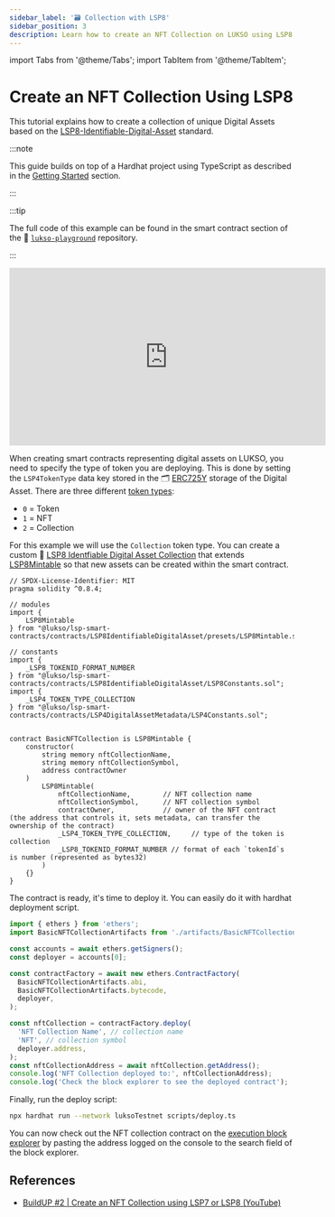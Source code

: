 ```yaml
---
sidebar_label: '🗃 Collection with LSP8'
sidebar_position: 3
description: Learn how to create an NFT Collection on LUKSO using LSP8 Identifiable Digital Asset standard.
---
```


import Tabs from '@theme/Tabs';
import TabItem from '@theme/TabItem';

# Create an NFT Collection Using LSP8

This tutorial explains how to create a collection of unique Digital Assets based on the [LSP8-Identifiable-Digital-Asset](../../../standards/tokens/LSP8-Identifiable-Digital-Asset.md) standard.

:::note

This guide builds on top of a Hardhat project using TypeScript as described in the [Getting Started](../getting-started.md) section.

:::

:::tip

The full code of this example can be found in the smart contract section of the 👾 [`lukso-playground`](https://github.com/lukso-network/lukso-playground) repository.

:::

<div class="video-container">
<iframe width="560" height="315" src="https://www.youtube.com/embed/DMpeMswK12w?si=DqttxMJIv6c4H0FQ" title="YouTube video player" frameborder="0" allow="accelerometer; autoplay; clipboard-write; encrypted-media; gyroscope; picture-in-picture; web-share" referrerpolicy="strict-origin-when-cross-origin" allowfullscreen></iframe>
</div>

When creating smart contracts representing digital assets on LUKSO, you need to specify the type of token you are deploying. This is done by setting the `LSP4TokenType` data key stored in the 🗂️ [ERC725Y](../../../standards/lsp-background/erc725.md#erc725y-generic-data-keyvalue-store) storage of the Digital Asset. There are three different [token types](../../../standards/tokens/LSP4-Digital-Asset-Metadata.md#lsp4tokentype):

- `0` = Token
- `1` = NFT
- `2` = Collection

For this example we will use the `Collection` token type. You can create a custom 🌄 [LSP8 Identfiable Digital Asset Collection](../../../standards/tokens/LSP8-Identifiable-Digital-Asset.md) that extends [LSP8Mintable](../../../contracts/contracts/LSP8IdentifiableDigitalAsset/presets/LSP8Mintable.md) so that new assets can be created within the smart contract.

```solidity title="contracts/BasicNFTCollection.sol"
// SPDX-License-Identifier: MIT
pragma solidity ^0.8.4;

// modules
import {
    LSP8Mintable
} from "@lukso/lsp-smart-contracts/contracts/LSP8IdentifiableDigitalAsset/presets/LSP8Mintable.sol";

// constants
import {
    _LSP8_TOKENID_FORMAT_NUMBER
} from "@lukso/lsp-smart-contracts/contracts/LSP8IdentifiableDigitalAsset/LSP8Constants.sol";
import {
    _LSP4_TOKEN_TYPE_COLLECTION
} from "@lukso/lsp-smart-contracts/contracts/LSP4DigitalAssetMetadata/LSP4Constants.sol";


contract BasicNFTCollection is LSP8Mintable {
    constructor(
        string memory nftCollectionName,
        string memory nftCollectionSymbol,
        address contractOwner
    )
        LSP8Mintable(
            nftCollectionName,        // NFT collection name
            nftCollectionSymbol,      // NFT collection symbol
            contractOwner,            // owner of the NFT contract (the address that controls it, sets metadata, can transfer the ownership of the contract)
            _LSP4_TOKEN_TYPE_COLLECTION,     // type of the token is collection
            _LSP8_TOKENID_FORMAT_NUMBER // format of each `tokenId`s is number (represented as bytes32)
        )
    {}
}
```

The contract is ready, it's time to deploy it. You can easily do it with hardhat deployment script.

```js title="scripts/deploy.ts"
import { ethers } from 'ethers';
import BasicNFTCollectionArtifacts from './artifacts/BasicNFTCollection.json';

const accounts = await ethers.getSigners();
const deployer = accounts[0];

const contractFactory = await new ethers.ContractFactory(
  BasicNFTCollectionArtifacts.abi,
  BasicNFTCollectionArtifacts.bytecode,
  deployer,
);

const nftCollection = contractFactory.deploy(
  'NFT Collection Name', // collection name
  'NFT', // collection symbol
  deployer.address,
);
const nftCollectionAddress = await nftCollection.getAddress();
console.log('NFT Collection deployed to:', nftCollectionAddress);
console.log('Check the block explorer to see the deployed contract');
```

Finally, run the deploy script:

```sh
npx hardhat run --network luksoTestnet scripts/deploy.ts
```

You can now check out the NFT collection contract on the [execution block explorer](https://explorer.execution.testnet.lukso.network/) by pasting the address logged on the console to the search field of the block explorer.

<!-- TODO: add link to NFT marketplaces / dapp that can read such NFTs -->

## References

- [BuildUP #2 | Create an NFT Collection using LSP7 or LSP8 (YouTube)](https://www.youtube.com/watch?v=DMpeMswK12w)
